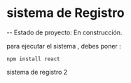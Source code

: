 <h1>sistema de Registro</h1>

-- Estado de proyecto: En construcción.  



para ejecutar el sistema , debes poner :

```npm install react```


sistema de registro 2 
